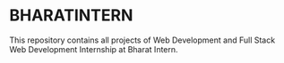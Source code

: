 # BHARATINTERN
This repository contains all projects of Web Development and Full Stack Web Development Internship at Bharat Intern.
